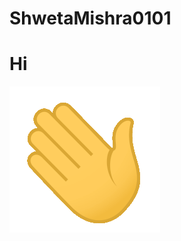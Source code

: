 # ShwetaMishra0101
<div>
<h1>Hi</h1> <img src="https://raw.githubusercontent.com/ABSphreak/ABSphreak/master/gifs/Hi.gif"/>
</div>
